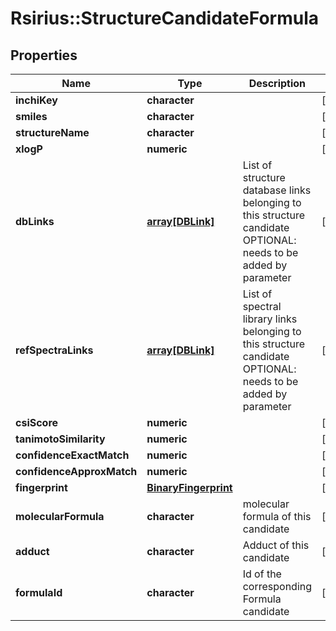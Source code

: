 # Rsirius::StructureCandidateFormula



## Properties
Name | Type | Description | Notes
------------ | ------------- | ------------- | -------------
**inchiKey** | **character** |  | [optional] 
**smiles** | **character** |  | [optional] 
**structureName** | **character** |  | [optional] 
**xlogP** | **numeric** |  | [optional] 
**dbLinks** | [**array[DBLink]**](DBLink.md) | List of structure database links belonging to this structure candidate  OPTIONAL: needs to be added by parameter | [optional] 
**refSpectraLinks** | [**array[DBLink]**](DBLink.md) | List of spectral library links belonging to this structure candidate  OPTIONAL: needs to be added by parameter | [optional] 
**csiScore** | **numeric** |  | [optional] 
**tanimotoSimilarity** | **numeric** |  | [optional] 
**confidenceExactMatch** | **numeric** |  | [optional] 
**confidenceApproxMatch** | **numeric** |  | [optional] 
**fingerprint** | [**BinaryFingerprint**](BinaryFingerprint.md) |  | [optional] 
**molecularFormula** | **character** | molecular formula of this candidate | [optional] 
**adduct** | **character** | Adduct of this candidate | [optional] 
**formulaId** | **character** | Id of the corresponding Formula candidate | [optional] 


